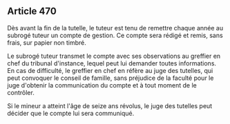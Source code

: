Article 470
----
Dès avant la fin de la tutelle, le tuteur est tenu de remettre chaque année au
subrogé tuteur un compte de gestion. Ce compte sera rédigé et remis, sans frais,
sur papier non timbré.

Le subrogé tuteur transmet le compte avec ses observations au greffier en chef
du tribunal d'instance, lequel peut lui demander toutes informations. En cas de
difficulté, le greffier en chef en réfère au juge des tutelles, qui peut
convoquer le conseil de famille, sans préjudice de la faculté pour le juge
d'obtenir la communication du compte et à tout moment de le contrôler.

Si le mineur a atteint l'âge de seize ans révolus, le juge des tutelles peut
décider que le compte lui sera communiqué.

